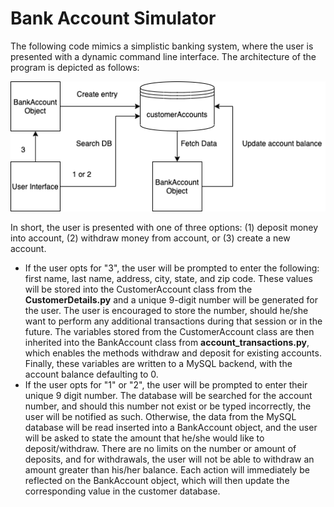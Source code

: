# Bank Account Simulator

The following code mimics a simplistic banking system, where the user is presented with a dynamic command line interface. The architecture of the program is depicted as follows:



![BankAccountArchitecture](https://github.com/Aaron-O-Gonzalez/BankAccount/blob/master/BankAccountArchitecture.png)



In short, the user is presented with one of three options: (1) deposit money into account, (2) withdraw money from account, or (3) create a new account.  

* If the user opts for "3", the user will be prompted to enter the following: first name, last name, address, city, state, and zip code. These values will be stored into the CustomerAccount class from the **CustomerDetails.py** and a unique 9-digit number will be generated for the user. The user is encouraged to store the number, should he/she want to perform any additional transactions during that session or in the future. The variables stored from the CustomerAccount class are then inherited into the BankAccount class from **account_transactions.py**, which enables the methods withdraw and deposit for existing accounts. Finally, these variables are written to a MySQL backend, with the account balance defaulting to 0.
* If the user opts for "1" or "2", the user will be prompted to enter their unique 9 digit number. The database will be searched for the account number, and should this number not exist or be typed incorrectly, the user will be notified as such. Otherwise, the data from the MySQL database will be read inserted into a BankAccount object, and the user will be asked to state the amount that he/she would like to deposit/withdraw. There are no limits on the number or amount of deposits, and for withdrawals, the user will not be able to withdraw an amount greater than his/her balance. Each action will immediately be reflected on the BankAccount object, which will then update the corresponding value in the customer database.



